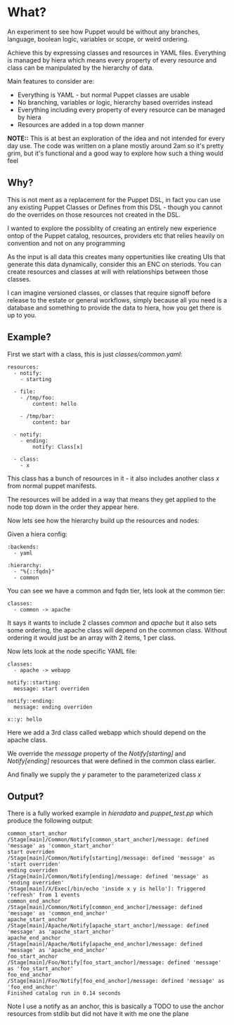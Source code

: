 What?
=====

An experiment to see how Puppet would be without any
branches, language, boolean logic, variables or scope,
or weird ordering.

Achieve this by expressing classes and resources in
YAML files.  Everything is managed by hiera which means
every property of every resource and class can be manipulated
by the hierarchy of data.

Main features to consider are:

  * Everything is YAML - but normal Puppet classes are usable
  * No branching, variables or logic, hierarchy based overrides instead
  * Everything including every property of every resource can be managed by hiera
  * Resources are added in a top down manner

**NOTE::** This is at best an exploration of the idea and
not intended for every day use.  The code was written on
a plane mostly around 2am so it's pretty grim, but it's
functional and a good way to explore how such a thing would
feel

Why?
----

This is not ment as a replacement for the Puppet DSL,
in fact you can use any existing Puppet Classes or Defines
from this DSL - though you cannot do the overrides on those
resources not created in the DSL.

I wanted to explore the possiblity of creating an entirely
new experience ontop of the Puppet catalog, resources, providers
etc that relies heavily on convention and not on any programming

As the input is all data this creates many oppertunities
like creating UIs that generate this data dynamically, consider
this an ENC on steriods.  You can create resources and classes
at will with relationships between those classes.

I can imagine versioned classes, or classes that require signoff
before release to the estate or general workflows, simply because
all you need is a database and something to provide the data to
hiera, how you get there is up to you.

Example?
--------

First we start with a class, this is just *classes/common.yaml*:

    resources:
      - notify:
        - starting

      - file:
        - /tmp/foo:
            content: hello

        - /tmp/bar:
            content: bar

      - notify:
        - ending:
            notify: Class[x]

      - class:
        - x

This class has a bunch of resources in it - it also includes
another class *x* from normal puppet manifests.

The resources will be added in a way that means they get applied
to the node top down in the order they appear here.

Now lets see how the hierarchy build up the resources and nodes:

Given a hiera config:

    :backends:
      - yaml

    :hierarchy:
      - "%{::fqdn}"
      - common

You can see we have a common and fqdn tier, lets look at the common
tier:

    classes:
      - common -> apache

It says it wants to include 2 classes *common* and *apache* but it
also sets some ordering, the apache class will depend on the common
class.  Without ordering it would just be an array with 2 items, 1
per class.

Now lets look at the node specific YAML file:

    classes:
      - apache -> webapp

    notify::starting:
      message: start overriden

    notify::ending:
      message: ending overriden

    x::y: hello

Here we add a 3rd class called webapp which should depend on the
apache class.

We override the *message* property of the *Notify[starting]* and
*Notify[ending]* resources that were defined in the common class
earlier.

And finally we supply the *y* parameter to the parameterized class *x*

Output?
-------

There is a fully worked example in *hieradata* and *puppet_test.pp*
which produce the following output:

    common_start_anchor
    /Stage[main]/Common/Notify[common_start_anchor]/message: defined 'message' as 'common_start_anchor'
    start overriden
    /Stage[main]/Common/Notify[starting]/message: defined 'message' as 'start overriden'
    ending overriden
    /Stage[main]/Common/Notify[ending]/message: defined 'message' as 'ending overriden'
    /Stage[main]/X/Exec[/bin/echo 'inside x y is hello']: Triggered 'refresh' from 1 events
    common_end_anchor
    /Stage[main]/Common/Notify[common_end_anchor]/message: defined 'message' as 'common_end_anchor'
    apache_start_anchor
    /Stage[main]/Apache/Notify[apache_start_anchor]/message: defined 'message' as 'apache_start_anchor'
    apache_end_anchor
    /Stage[main]/Apache/Notify[apache_end_anchor]/message: defined 'message' as 'apache_end_anchor'
    foo_start_anchor
    /Stage[main]/Foo/Notify[foo_start_anchor]/message: defined 'message' as 'foo_start_anchor'
    foo_end_anchor
    /Stage[main]/Foo/Notify[foo_end_anchor]/message: defined 'message' as 'foo_end_anchor'
    Finished catalog run in 0.14 seconds

Note I use a notify as an anchor, this is basically a TODO to use the
anchor resources from stdlib but did not have it with me one the plane
